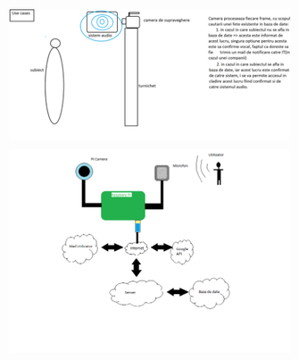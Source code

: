 ![alt text](https://github.com/Freq95/ProiectLicenta/blob/master/UseCaseLicenta.png)


![alt text](https://github.com/Freq95/ProiectLicenta/blob/master/Documentatie/Arhitectura.png)
